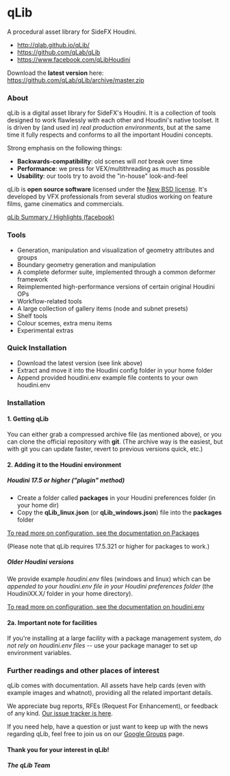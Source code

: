 qLib
====

A procedural asset library for SideFX Houdini.

- http://qlab.github.io/qLib/
- https://github.com/qLab/qLib
- https://www.facebook.com/qLibHoudini

Download the **latest version** here:
https://github.com/qLab/qLib/archive/master.zip


### About

qLib is a digital asset library for SideFX's Houdini.
It is a collection of tools designed to work flawlessly with each other
and Houdini's native toolset.
It is driven by (and used in) *real production environments*,
but at the same time it fully respects and conforms to all the important
Houdini concepts.

Strong emphasis on the following things:
- **Backwards-compatibility**: old scenes will _not_ break over time
- **Performance**: we press for VEX/multithreading as much as possible
- **Usability**: our tools try to avoid the "in-house" look-and-feel

qLib is **open source software** licensed under the [New BSD
license](https://github.com/qLab/qLib/blob/master/LICENCE). It's developed by
VFX professionals from several studios working on feature films, game
cinematics and commercials.

[qLib Summary / Highlights (facebook)](https://www.facebook.com/notes/qlib/qlib-summary-highlights/726676570699463)


### Tools

- Generation, manipulation and visualization of geometry attributes and groups
- Boundary geometry generation and manipulation
- A complete deformer suite, implemented through a common deformer framework
- Reimplemented high-performance versions of certain original Houdini OPs
- Workflow-related tools
- A large collection of gallery items (node and subnet presets)
- Shelf tools
- Colour scemes, extra menu items
- Experimental extras


### Quick Installation

- Download the latest version (see link above)
- Extract and move it into the Houdini config folder in your home folder
- Append provided houdini.env example file contents to your own houdini.env


### Installation

#### 1. Getting qLib

You can either grab a compressed archive file (as mentioned above), or
you can clone the official repository with **git**.
(The archive way is the easiest, but with git you can update faster,
revert to previous versions quick, etc.)


#### 2. Adding it to the Houdini environment

##### Houdini 17.5 or higher ("plugin" method)

- Create a folder called **packages** in your Houdini preferences folder (in your home dir)
- Copy the **qLib_linux.json** (or **qLib_windows.json**) file into the **packages** folder

[To read more on configuration, see the documentation on Packages](https://www.sidefx.com/docs/houdini/ref/plugins.html)

(Please note that qLib requires 17.5.321 or higher for packages to work.)

##### Older Houdini versions

We provide example *houdini.env* files (windows and linux) which can be
*appended to your houdini.env file in your Houdini preferences folder*
(the HoudiniXX.X/ folder in your home directory).

[To read more on configuration, see the documentation on houdini.env](http://www.sidefx.com/docs/houdini/basics/config_env)


#### 2a. Important note for facilities

If you're installing at a large facility with a package management system,
*do not rely on houdini.env files* --
use your package manager to set up environment variables.


### Further readings and other places of interest

qLib comes with documentation. All assets have help cards (even with
example images and whatnot), providing all the related important details.

We appreciate bug reports, RFEs (Request For Enhancement), or feedback of
any kind.
[Our issue tracker is here](https://github.com/qLab/qLib/issues?state=open).

If you need help, have a question or just want to keep up with the news
regarding qLib, feel free to join us on our [Google
Groups](https://groups.google.com/forum/#!forum/qlib) page.

#### Thank you for your interest in qLib!
##### The qLib Team

